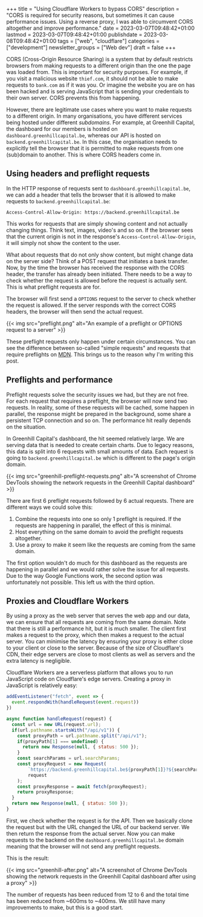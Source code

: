 +++
title = "Using Cloudflare Workers to bypass CORS"
description = "CORS is required for security reasons, but sometimes it can cause performance issues. Using a reverse proxy, I was able to circumvent CORS altogether and improve performance."
date = 2023-03-07T09:48:42+01:00
lastmod = 2023-03-07T09:48:42+01:00
publishdate = 2023-03-08T09:48:42+01:00
tags = ["web", "cloudflare"]
categories = ["development"]
newsletter_groups = ["Web dev"]
draft = false
+++

CORS (Cross-Origin Resource Sharing) is a system that by default restricts browsers from making requests to a different origin than the one the page was loaded from. This is important for security purposes. For example, if you visit a malicious website `thief.com`, it should not be able to make requests to `bank.com` as if it was you. Or imagine the website you are on has been hacked and is serving JavaScript that is sending your credentials to their own server. CORS prevents this from happening.

However, there are legitimate use cases where you want to make requests to a different origin. In many organisations, you have different services being hosted under different _subdomains_. For example, at Greenhill Capital, the dashboard for our members is hosted on `dashboard.greenhillcapital.be`, whereas our API is hosted on `backend.greenhillcapital.be`. In this case, the organisation needs to explicitly tell the browser that it is permitted to make requests from one (sub)domain to another. This is where CORS headers come in.

## Using headers and preflight requests

In the HTTP response of requests sent to `dashboard.greenhillcapital.be`, we can add a header that tells the browser that it is allowed to make requests to `backend.greenhillcapital.be`:

```
Access-Control-Allow-Origin: https://backend.greenhillcapital.be
```

This works for requests that are simply showing content and not actually changing things. Think text, images, video's and so on. If the browser sees that the current origin is not in the response's `Access-Control-Allow-Origin`, it will simply not show the content to the user.

What about requests that do not only show content, but might change data on the server side? Think of a POST request that initiates a bank transfer. Now, by the time the browser has received the response with the CORS header, the transfer has already been initiated. There needs to be a way to check whether the request is allowed before the request is actually sent. This is what preflight requests are for. 

The browser will first send a `OPTIONS` request to the server to check whether the request is allowed. If the server responds with the correct CORS headers, the browser will then send the actual request.

{{< img src="preflight.png" alt="An example of a preflight or OPTIONS request to a server" >}}

These preflight requests only happen under certain circumstances. You can see the difference between so-called "simple requests" and requests that require preflights on [MDN](https://developer.mozilla.org/en-US/docs/Web/HTTP/CORS#simple_requests). This brings us to the reason why I'm writing this post.

## Preflights and performance

Preflight requests solve the security issues we had, but they are not free. For each request that requires a preflight, the browser will now send two requests. In reality, some of these requests will be cached, some happen in parallel, the response might be prepared in the background, some share a persistent TCP connection and so on. The performance hit really depends on the situation. 

In Greenhill Capital's dashboard, the hit seemed relatively large. We are serving data that is needed to create certain charts. Due to legacy reasons, this data is split into 6 requests with small amounts of data. Each request is going to `backend.greenhillcapital.be` which is different to the page's origin domain. 

{{< img src="greenhill-preflight-requests.png" alt="A screenshot of Chrome DevTools showing the network requests in the Greenhill Capital dashboard" >}}

There are first 6 preflight requests followed by 6 actual requests. There are different ways we could solve this:

1. Combine the requests into one so only 1 preflight is required. If the requests are happening in parallel, the effect of this is minimal.
2. Host everything on the same domain to avoid the preflight requests altogether.
3. Use a proxy to make it seem like the requests are coming from the same domain.

The first option wouldn't do much for this dashboard as the requests are happening in parallel and we would rather solve the issue for all requests. Due to the way Google Functions work, the second option was unfortunately not possible. This left us with the third option.

## Proxies and Cloudflare Workers

By using a proxy as the web server that serves the web app and our data, we can ensure that all requests are coming from the same domain. Note that there is still a performance hit, but it is much smaller. The client first makes a request to the proxy, which then makes a request to the actual server. You can minimise the latency by ensuring your proxy is either close to your client or close to the server. Because of the size of Cloudflare's CDN, their edge servers are close to most clients as well as servers and the extra latency is negligible. 

Cloudflare Workers are a serverless platform that allows you to run JavaScript code on Cloudflare's edge servers. Creating a proxy in JavaScript is relatively easy:

```js
addEventListener("fetch", event => {
  event.respondWith(handleRequest(event.request))
})

async function handleRequest(request) {
  const url = new URL(request.url);
  if(url.pathname.startsWith("/api/v1")) {
    const proxyPath = url.pathname.split("/api/v1");
    if(proxyPath[1] === undefined) {
      return new Response(null, { status: 500 });
    }
    const searchParams = url.searchParams;
    const proxyRequest = new Request(
        `https://backend.greenhillcapital.be${proxyPath[1]}?${searchParams.toString()}`, 
        request
    );
    const proxyResponse = await fetch(proxyRequest);
    return proxyResponse;
  }
  return new Response(null, { status: 500 });
}
```


First, we check whether the request is for the API. Then we basically clone the request but with the URL changed the URL of our backend server. We then return the response from the actual server. Now you can make requests to the backend on the `dashboard.greenhillcapital.be` domain meaning that the browser will not send any preflight requests.

This is the result:

{{< img src="greenhill-after.png" alt="A screenshot of Chrome DevTools showing the network requests in the Greenhill Capital dashboard after using a proxy" >}}

The number of requests has been reduced from 12 to 6 and the total time has been reduced from ~600ms to ~400ms. We still have many improvements to make, but this is a good start.

